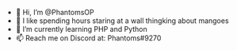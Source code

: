 - 👋 Hi, I’m @PhantomsOP
- 👀 I like spending hours staring at a wall thingking about mangoes 
- 🌱 I’m currently learning PHP and Python
- 📫 Reach me on Discord at: Phantoms#9270

<!---
PhantomsOP/PhantomsOP is a ✨ special ✨ repository because its `README.md` (this file) appears on your GitHub profile.
You can click the Preview link to take a look at your changes.
--->
